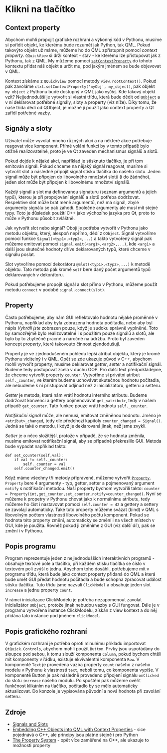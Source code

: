 # Klikni na tlačítko 

## Context property
Abychom mohli propojit grafické rozhraní a výkonný kód v Pythonu, musíme si
pořídit objekt, ke kterému bude rozumět jak Python, tak QML. Pokud takovýto
objekt už máme, můžeme ho do QML zpřístupnit pomocí *context property*.
`QQuickView` si drží kontext - stav - ke kterému lze přistupovat jak z Pythonu,
tak z QML. My můžeme pomocí
[`setContextProperty`](https://doc.qt.io/qtforpython/PySide6/QtQml/QQmlContext.html#PySide6.QtQml.PySide6.QtQml.QQmlContext.setContextProperty)
do tohoto kontextu přidat náš objekt a určit mu, pod jakým jménem se bude
objevovat v QML. 

Kontext získáme z `QQuickView` pomocí metody `view.rootContext()`. Pokud pak
zavoláme `ctxt.setContextProperty('myObj', my_object)`, pak objekt `my_object`
z Pythonu bude dostupný v QML jako `myObj`. Kde takový objekt vzít?
Nejjednodušší je vytvořit si vlastní třídu, která bude dědit od [`QObject`](https://doc.qt.io/qtforpython/PySide6/QtCore/QObject.html) 
a v ní deklarovat potřebné signály, sloty a property (viz níže). Díky tomu, že
naše třída dědí od QObject, je možné ji použít jako context property a Qt zařídí
potřebné vazby.


## Signály a sloty
Uživatel může vyvolat mnoho různých akcí a na některé akce potřebuje reagovat více
komponent. Přímé volání funkcí by v tomto případě bylo otížně realizovatelné,
proto je ve Qt zaveden mechanismus signálů a slotů.

Pokud dojde k nějaké akci, například je stisknuto tlačítko, je při tom emitován
signál. Pokud chceme na nějaký signál reagovat, musíme si vytvořit slot a
následně připojit signál stisku tlačítka do našeho slotu. Jeden signál může být
připojen do libovolného množství slotů (i do žádného), jeden slot může být
připojen k libovolnému množství signálů. 

Každý signál a slot má definovanou signaturu (seznam argumentů a jejich typů),
kterou je při propojování signálů a slotů potřeba dodržovat. Respektive slot
může brát méně argumentů, než má signál, zbylé argumenty signálu se pak zahodí.
Společné argumenty ale musí mít stejné typy. Toto je důsledek použití C++ jako
výchozího jazyka pro Qt, proto to může v Pythonu působit zvláštně.

Jak vytvořit slot nebo signál? Obojí je potřeba vytvořit v Pythonu jako metodu
objektu, který, alespoň nepřímo, dědí z `QObject`. Signál vytvoříme pomocí
funkce `Signal(<typ1>,<typ2>,...)` a takto vytvořený signál pak můžeme emitovat
pomocí `signal.emit(<arg1>,<arg2>,...)`, kde `<arg1>` a další jsou skutečné
hodnoty dříve deklarovaných typů, které chceme v signálu poslat.

Slot vytvoříme pomocí dekorátoru `@Slot(<typ1>,<typ2>,...)` k metodě objektu.
Tato metoda pak kromě `self` bere daný počet argumentů typů deklarovaných v
dekorátoru. 

Pokud potřebujeme propojit signál a slot přímo v Pythonu, můžeme použít metodu
`connect` v podobě `signal.connect(slot)`.

## Property
Často potřebujeme, aby nám GUI reflektovalo hodnotu nějaké proměnné v Pythonu,
například aby byla zobrazena hodnota počítadla, nebo aby byl nápis *Vyhráli
jste* zobrazen pouze, když je sudoku správně vyplněné. Toto by samozřejmě bylo
realizovatelné i s použitím pouze signálů a slotů, ale bylo by to zbytečně
pracné a náročné na údržbu. Proto byl zaveden koncept *property*, které
takovouto činnost zjendodušují. 

Property je ve zjednodušeném pohledu lepší atribut objektu, který je kromě
Pythonu viditelný i v QML. Opět se zde ukazuje původ v C++, abychom mohli
vytvořit property, musíme deklarovat *getter*, *setter* a notifikační signál.
Budeme tedy postupovat zcela v duchu OOP. Pro další text předpokládejme, že
chceme vytvořit property `counter`. Vytvoříme si privátní atribut
`self._counter`, ve kterém budeme uchovávat skutečnou hodnotu počitadla, ale
nebudeme k ní přistupovat odjinud než z inicializátoru, getteru a setteru.

*Getter* je metoda, která nám vrátí hodnotu interního atributu.
Budeme dodržovat konvenci a gettery pojmenovávat `get_<atribut>`, tedy v našem
případě `get_counter`. Tato funkce pouze vrátí hodnotu `self._counter`.

*Notifikační signál* může, ale nemusí, emitovat změněnou hodnotu.
Jméno je `<atribut>_changed`, tedy dle předchozí kapitoly `counter_changed =
Signal()`. Jedná se také o metodu, i když je deklarovaná jinak, než jsme zvyklí.

*Setter* je o něco složitější, protože v případě, že se hodnota změnila, musíme
emitovat notifikační signál, aby se případně překreslilo GUI. Metoda bude
vypadat například takto:

```
def set_counter(self,val):
    if val != self._counter:
        self._counter = val
	self.counter_changed.emit()

```

Když máme všechny tři metody připravené, můžeme vytvořit
[`Property`](https://doc.qt.io/qtforpython/PySide6/QtCore/Property.html).
`Property` bere 4 argumenty - typ, getter, setter a pojmenovaný argument
`notify` s notifikační metodou. Naší property bychom vytvořili takto:
`counter = Property(int,get_counter,set_counter,notify=counter_changed)`. Nyní
se můžeme k propetry v Pythonu chovat jako k normálnímu atributu, tedy můžeme ho
číst i nastavovat pomocí `self.counter = 42` a gettery a settery se zavolají
automaticky. Také tuto property můžeme svázat (bind) v QML s libovolným počtem
vlastností libovolného počtu komponent. Pokud se hodnota této property změní,
automaticky se změní i na všech místech v GUI, kde je použita. Rovněž pokud ji
změníme z GUI (viz další díl), pak se změní i v Pythonu.


## Popis programu
Program reprezentuje jeden z nejjednoduššich interaktivních programů - obsahuje
textové pole a tlačítko, při každém stisku tlačítka se číslo v textovém poli
zvýší o jedna. Abychom toho dosáhli, potřebujeme mít v programu třídu, která
bude jako context property přidaná do QML a která bude umět GUI předat hodnotu
počitadla a bude schopna zpracovat událost stisku tlačítka. Tuto třídu jsme
nazvali `ClickModel` a obsahuje jeden slot `increase` a jednu property `count`.

V rámci inicializace ClickModelu je potřeba nezapomenout zavolat inicialízátor
`QObject`, protože jinak nebudou vazby s GUI fungovat. Dále je v programu
vytvořena instance ClickModelu, získán z view kontext a do něj přidána tato
instance pod jménem `clickModel`.

## Popis grafického rozhraní
V grafickém rozhraní je potřeba oproti minulému příkladu importovat
`QtQuick.Controls`, abychom mohli použít `Button`. Prvky jsou uspořádány do
sloupce pod sebou, k tomu slouží komponenta `Column`, pokud bychom chtěli mít
komponenty v řádku, existuje ekvivalentní komponenta `Row`. V komponentě `Text`
je provedena vazba property `count` našeho z našeho modelu v Pythonu k
vlastnosti `text`, neboli tomu, co komponenta vypíše. V komponentě Button je pak
následně provedeno připojení signálu `onClicked` do slotu `increase` našeho
modulu. Po spuštění pak můžeme ověřit funkčnost klikáním na tlačítko, počitadlo
by se mělo automaticky aktualizovat. Do konzole je vypisována původní a nová
hodnota při zavolání setteru.

## Zdroje
 - [Signals and Slots](https://doc.qt.io/qt-5/signalsandslots.html)
 - [Embedding C++ Objects into QML with Context Properties](https://doc.qt.io/qt-5/qtqml-cppintegration-contextproperties.html) - sice pojednává o C++, ale principy jsou platné stejně i pro Python
 - [The Property System](https://doc.qt.io/qt-5/properties.html) - opět více zaměřené na C++, ale ukazuje to možnosti property
